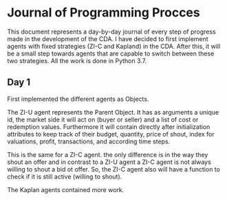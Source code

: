 # Journal of Programming Procces
This document represents a day-by-day journal of every step of progress made
in the development of the CDA. I have decided to first implement agents with
fixed strategies (ZI-C and Kapland) in the CDA. After this, it will be a small
step towards agents that are capable to switch between these two strategies.
All the work is done in Python 3.7.

## Day 1
First implemented the different agents as Objects.

The ZI-U agent represents the Parent Object. It has as arguments a unique id,
the market side it will act on (buyer or seller) and a list of cost or
redemption values. Furthermore it will contain directly after initialization
attributes to keep track of their budget, quantity, price of shout, index for
valuations, profit, transactions, and according time steps.

This is the same for a ZI-C agent. the only difference is in
the way they shout an offer and in contrast to a ZI-U agent a ZI-C agent is not
always willing to shout a bid ot offer. So, the ZI-C agent also will have a
function to check if it is still active (willing to shout).

The Kaplan agents contained more work.
